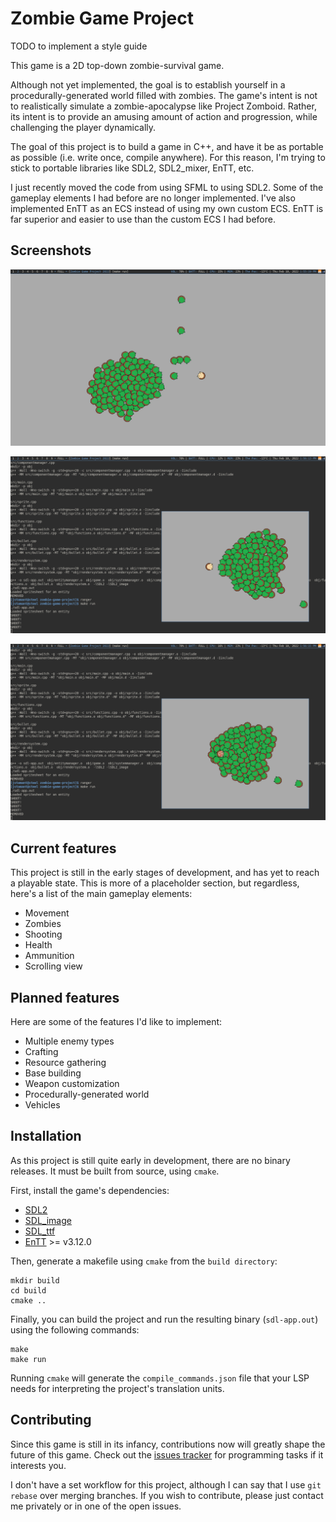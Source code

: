 # Zombie Game Project

TODO to implement a style guide

This game is a 2D top-down zombie-survival game.

Although not yet implemented, the goal is to establish yourself in a
procedurally-generated world filled with zombies. The game's intent is not to
realistically simulate a zombie-apocalypse like Project Zomboid. Rather, its
intent is to provide an amusing amount of action and progression, while
challenging the player dynamically.

The goal of this project is to build a game in C++, and have it be as portable
as possible (i.e. write once, compile anywhere). For this reason, I'm trying to
stick to portable libraries like SDL2, SDL2_mixer, EnTT, etc.

I just recently moved the code from using SFML to using SDL2. Some of the
gameplay elements I had before are no longer implemented. I've also implemented
EnTT as an ECS instead of using my own custom ECS. EnTT is far superior and
easier to use than the custom ECS I had before.

## Screenshots

![Screenshot](/doc/2022-02-10-135519-scrot.png)

![Screenshot](/doc/2022-02-10-135613-scrot.png)

![Screenshot](/doc/2022-02-10-135615-scrot.png)

## Current features

This project is still in the early stages of development, and has yet to reach
a playable state. This is more of a placeholder section, but regardless, here's
a list of the main gameplay elements:

* Movement
* Zombies
* Shooting
* Health
* Ammunition
* Scrolling view

## Planned features

Here are some of the features I'd like to implement:

* Multiple enemy types
* Crafting
* Resource gathering
* Base building
* Weapon customization
* Procedurally-generated world
* Vehicles

## Installation

As this project is still quite early in development, there are no binary
releases. It must be built from source, using `cmake`.

First, install the game's dependencies:

* [SDL2](https://www.libsdl.org/)
* [SDL_image](https://github.com/libsdl-org/SDL_image)
* [SDL_ttf](https://github.com/libsdl-org/SDL_ttf)
* [EnTT](https://github.com/skypjack/entt) >= v3.12.0

Then, generate a makefile using `cmake` from the `build directory`:

```
mkdir build
cd build
cmake ..
```

Finally, you can build the project and run the resulting binary (`sdl-app.out`)
using the following commands:

```
make
make run
```

Running `cmake` will generate the `compile_commands.json` file that your LSP
needs for interpreting the project's translation units.

## Contributing

Since this game is still in its infancy, contributions now will greatly shape
the future of this game. Check out the [issues
tracker](https://github.com/jstamant/zombie-game-project/issues) for programming
tasks if it interests you.

I don't have a set workflow for this project, although I can say that I use `git
rebase` over merging branches. If you wish to contribute, please just contact me
privately or in one of the open issues.
